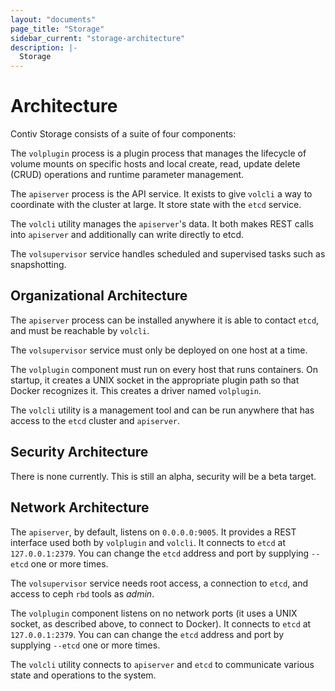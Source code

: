 ```yaml
---
layout: "documents"
page_title: "Storage"
sidebar_current: "storage-architecture"
description: |-
  Storage
---
```


# Architecture

Contiv Storage consists of a suite of four components:

The `volplugin` process is a plugin process that manages the lifecycle of volume mounts on
specific hosts and local create, read, update delete (CRUD) operations and runtime parameter
management. 

The `apiserver` process is the API service. It exists to give `volcli` a way to
coordinate with the cluster at large.  It store state with the `etcd` service.

The `volcli` utility manages the `apiserver`'s data. It both makes REST calls
into `apiserver` and additionally can write directly to etcd.

The `volsupervisor` service handles scheduled and supervised tasks such as snapshotting. 

## Organizational Architecture

The `apiserver` process can be installed anywhere it is able to contact `etcd`, 
and must be reachable by `volcli`.

The `volsupervisor` service must only be deployed on one host at a time.

The `volplugin` component must run on every host that runs containers. On
startup, it creates a UNIX socket in the appropriate plugin path so that
Docker recognizes it. This creates a driver named `volplugin`.

The `volcli` utility is a management tool and can be run anywhere that has access to 
the `etcd` cluster and `apiserver`.

## Security Architecture

There is none currently. This is still an alpha, security will be a beta
target.

## Network Architecture

The `apiserver`, by default, listens on `0.0.0.0:9005`. It provides a REST
interface used both by `volplugin` and `volcli`. It connects to `etcd` at `127.0.0.1:2379`.
You can change the `etcd` address and port by supplying `--etcd` one or more times.

The `volsupervisor` service needs root access, a connection to `etcd`, and access to 
ceph `rbd` tools as *admin*.

The `volplugin` component listens on no network ports (it uses a UNIX socket, as described
above, to connect to Docker). It connects to `etcd` at `127.0.0.1:2379`. You can
can change the `etcd` address and port by supplying `--etcd` one or more times.

The `volcli` utility connects to `apiserver` and `etcd` to communicate various state and
operations to the system.
